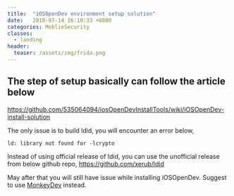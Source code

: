```yaml
---
title:  "iOSOpenDev environment setup solution"
date:   2018-07-14 16:10:33 +0800
categories: MoblieSecurity
classes:
  - landing
header:
  teaser: /assets/img/frida.png
---
```



## The step of setup basically can follow the article below
<https://github.com/535064094/iosOpenDevInstallTools/wiki/iOSOpenDev-install-solution>

The only issue is to build ldid, you will encounter an error below,
```
ld: library not found for -lcrypto
```

Instead of using official release of ldid, you can use the unofficial release from below github repo,
https://github.com/xerub/ldid

May after that you will still have issue while installing iOSOpenDev.
Suggest to use [MonkeyDev](http://www.alonemonkey.com/2017/06/28/monkeydev/) instead.
